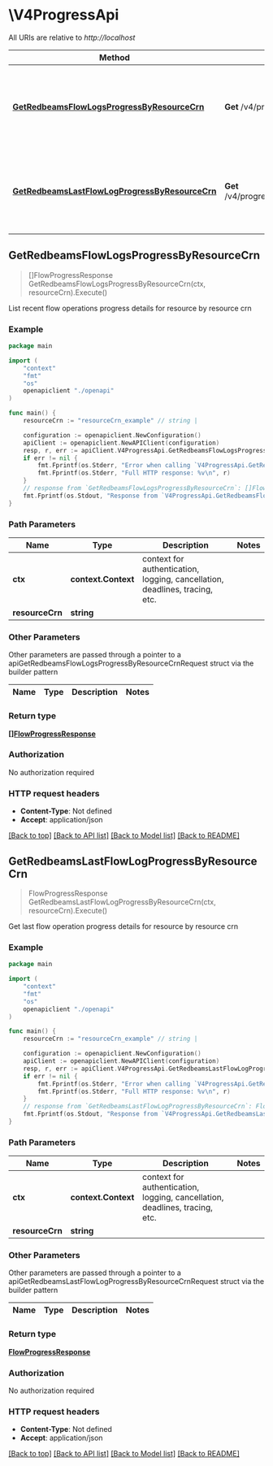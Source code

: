 # \V4ProgressApi

All URIs are relative to *http://localhost*

Method | HTTP request | Description
------------- | ------------- | -------------
[**GetRedbeamsFlowLogsProgressByResourceCrn**](V4ProgressApi.md#GetRedbeamsFlowLogsProgressByResourceCrn) | **Get** /v4/progress/resource/crn/{resourceCrn} | List recent flow operations progress details for resource by resource crn
[**GetRedbeamsLastFlowLogProgressByResourceCrn**](V4ProgressApi.md#GetRedbeamsLastFlowLogProgressByResourceCrn) | **Get** /v4/progress/resource/crn/{resourceCrn}/last | Get last flow operation progress details for resource by resource crn



## GetRedbeamsFlowLogsProgressByResourceCrn

> []FlowProgressResponse GetRedbeamsFlowLogsProgressByResourceCrn(ctx, resourceCrn).Execute()

List recent flow operations progress details for resource by resource crn



### Example

```go
package main

import (
    "context"
    "fmt"
    "os"
    openapiclient "./openapi"
)

func main() {
    resourceCrn := "resourceCrn_example" // string | 

    configuration := openapiclient.NewConfiguration()
    apiClient := openapiclient.NewAPIClient(configuration)
    resp, r, err := apiClient.V4ProgressApi.GetRedbeamsFlowLogsProgressByResourceCrn(context.Background(), resourceCrn).Execute()
    if err != nil {
        fmt.Fprintf(os.Stderr, "Error when calling `V4ProgressApi.GetRedbeamsFlowLogsProgressByResourceCrn``: %v\n", err)
        fmt.Fprintf(os.Stderr, "Full HTTP response: %v\n", r)
    }
    // response from `GetRedbeamsFlowLogsProgressByResourceCrn`: []FlowProgressResponse
    fmt.Fprintf(os.Stdout, "Response from `V4ProgressApi.GetRedbeamsFlowLogsProgressByResourceCrn`: %v\n", resp)
}
```

### Path Parameters


Name | Type | Description  | Notes
------------- | ------------- | ------------- | -------------
**ctx** | **context.Context** | context for authentication, logging, cancellation, deadlines, tracing, etc.
**resourceCrn** | **string** |  | 

### Other Parameters

Other parameters are passed through a pointer to a apiGetRedbeamsFlowLogsProgressByResourceCrnRequest struct via the builder pattern


Name | Type | Description  | Notes
------------- | ------------- | ------------- | -------------


### Return type

[**[]FlowProgressResponse**](FlowProgressResponse.md)

### Authorization

No authorization required

### HTTP request headers

- **Content-Type**: Not defined
- **Accept**: application/json

[[Back to top]](#) [[Back to API list]](../README.md#documentation-for-api-endpoints)
[[Back to Model list]](../README.md#documentation-for-models)
[[Back to README]](../README.md)


## GetRedbeamsLastFlowLogProgressByResourceCrn

> FlowProgressResponse GetRedbeamsLastFlowLogProgressByResourceCrn(ctx, resourceCrn).Execute()

Get last flow operation progress details for resource by resource crn



### Example

```go
package main

import (
    "context"
    "fmt"
    "os"
    openapiclient "./openapi"
)

func main() {
    resourceCrn := "resourceCrn_example" // string | 

    configuration := openapiclient.NewConfiguration()
    apiClient := openapiclient.NewAPIClient(configuration)
    resp, r, err := apiClient.V4ProgressApi.GetRedbeamsLastFlowLogProgressByResourceCrn(context.Background(), resourceCrn).Execute()
    if err != nil {
        fmt.Fprintf(os.Stderr, "Error when calling `V4ProgressApi.GetRedbeamsLastFlowLogProgressByResourceCrn``: %v\n", err)
        fmt.Fprintf(os.Stderr, "Full HTTP response: %v\n", r)
    }
    // response from `GetRedbeamsLastFlowLogProgressByResourceCrn`: FlowProgressResponse
    fmt.Fprintf(os.Stdout, "Response from `V4ProgressApi.GetRedbeamsLastFlowLogProgressByResourceCrn`: %v\n", resp)
}
```

### Path Parameters


Name | Type | Description  | Notes
------------- | ------------- | ------------- | -------------
**ctx** | **context.Context** | context for authentication, logging, cancellation, deadlines, tracing, etc.
**resourceCrn** | **string** |  | 

### Other Parameters

Other parameters are passed through a pointer to a apiGetRedbeamsLastFlowLogProgressByResourceCrnRequest struct via the builder pattern


Name | Type | Description  | Notes
------------- | ------------- | ------------- | -------------


### Return type

[**FlowProgressResponse**](FlowProgressResponse.md)

### Authorization

No authorization required

### HTTP request headers

- **Content-Type**: Not defined
- **Accept**: application/json

[[Back to top]](#) [[Back to API list]](../README.md#documentation-for-api-endpoints)
[[Back to Model list]](../README.md#documentation-for-models)
[[Back to README]](../README.md)

